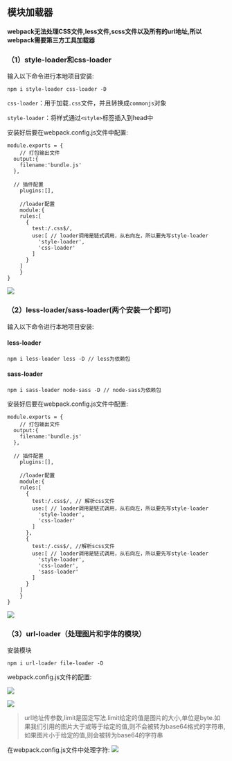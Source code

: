 ## 模块加载器

#### webpack无法处理CSS文件,less文件,scss文件以及所有的url地址,所以webpack需要第三方工具加载器

### （1）style-loader和css-loader

输入以下命令进行本地项目安装:

`npm i style-loader css-loader -D`

`css-loader`：用于加载`.css`文件，并且转换成`commonjs`对象

`style-loader`：将样式通过`<style>`标签插入到head中

安装好后要在webpack.config.js文件中配置:

```
module.exports = {
	// 打包输出文件
  output:{
    filename:'bundle.js'
  },
  
  // 插件配置
	plugins:[],
	
	//loader配置
	module:{
    rules:[
      {
        test:/.css$/,
        use:[ // loader调用是链式调用，从右向左，所以要先写style-loader
          'style-loader',
          'css-loader'
        ]
      }
    ]
	}
}

```

![](https://i.imgur.com/MPXlkoy.png)

### （2）less-loader/sass-loader(两个安装一个即可)

输入以下命令进行本地项目安装:

#### less-loader

`npm i less-loader less -D // less为依赖包` 

#### sass-loader

`npm i sass-loader node-sass -D // node-sass为依赖包`

安装好后要在webpack.config.js文件中配置:

```
module.exports = {
	// 打包输出文件
  output:{
    filename:'bundle.js'
  },
  
  // 插件配置
	plugins:[],
	
	//loader配置
	module:{
    rules:[
      {
        test:/.css$/, // 解析css文件
        use:[ // loader调用是链式调用，从右向左，所以要先写style-loader
          'style-loader',
          'css-loader'
        ]
      },
      {
        test:/.css$/, //解析scss文件
        use:[ // loader调用是链式调用，从右向左，所以要先写style-loader
          'style-loader',
          'css-loader',
          'sass-loader'
        ]
      }
    ]
	}
}

```

![](https://i.imgur.com/PYVaOGx.png)

### （3）url-loader（处理图片和字体的模块）

安装模块

	npm i url-loader file-loader -D

webpack.config.js文件的配置:

![](https://i.imgur.com/bZkJVlB.png)

![](https://i.imgur.com/hdHfbY6.png)

> url地址传参数,limit是固定写法.limit给定的值是图片的大小,单位是byte.如果我们引用的图片大于或等于给定的值,则不会被转为base64格式的字符串,如果图片小于给定的值,则会被转为base64的字符串


在webpack.config.js文件中处理字符:
![](https://i.imgur.com/q8zPhbl.png)
